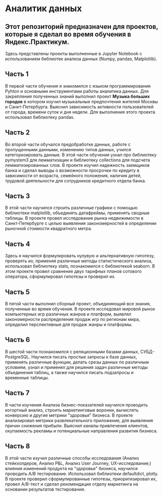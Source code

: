 #  Аналитик данных
## Этот репозиторий предназначен для  проектов, которые я сделал во время обучения в Яндекс.Практикум.

Здесь представлены проекты выполненные в Jupyter Notebook с использованием библиотек анализа данных (Numpy, pandas, Matplotlib).

##  Часть 1
В первой части обучения я знакомился с языком программирования Pyhton и основными инструментами работы аналитика данных. Для закрепления полученных знаний выполнил проект **Музыка больших городов**
в котором изучил музыкальные предпочтения жителей Москвы и Санкт-Петербурга. Выяснил зависимость активности пользователей от города, времени суток и дня недели.
Для выполнения этого проекта использовал библиотеку pandas.

## Часть 2
Во второй части обучался предобработке данных, работе с пропущенными данными, изменению типов данных, учился категоризировать данные. В этой части обучения узнал про библиотеку pymystem3 для лемматизации и библиотеку collections для подсчета лемматизированных слов.
В проекте изучил надежность заемщиков банка и сделал выводы о возможности просрочки по кредиту в зависимости от возраста, семейного положения, наличия детей, трудовой деятельности для сотрудников кредитного отдела банка.

## Часть 3 
В этой части научился строить различные графики с помощью библиотеки matplotlib, объединять датафреймы, применять сводные таблицы.
В проекте провел исследование рынка недвижимости в Санкт-Петербурге с целью выявления закономерностей в определении рыночной стоимости квадратного метра.

## Часть 4  
Здесь я научился формулировать нулувую и альтернативную гипотезу, проверять их, применяя различные методы статистического анализа, использовал библиотеку stats, познакомился с библиотекой seaborn.
В этом проекте провел сравнение двух тарифных планов сотового оператора, сформулировал гипотезы и проверил их.

## Часть 5
В пятой части выполнил сборный проект, объединяющий все знания, полученные во время обучения.
В проекте исследовал мировой рынок компьютерных игр различных жанров и платформ, выявлял закономерности распределения продаж игр по регионам мира, определил перспективные для продаж жанры и платформы.

##  Часть 6
В шестой части познакомился с реляционными базами данных, СУБД-PostgreSQL. Научился писать простые запросы к базе данных, применять различные функции, делать срезы данных по различным условиям, узнал и применял для решения задач различные методы объединения таблиц, а также научился писать подзапросы и временные таблицы.


## Часть 7
В части изучения Анализа бизнес-показателей научился проводить когортный анализ, строить маркетинговые воронки, вычислять конверсию и другие метрики "здоровья" бизнеса.
В проекте анализировал метрики развлекательного приложения, для выявления причин снижения прибыли. Выяснил каналы привлечения клиентов, окупаемость рекламы и потенциальные направления развития бизнеса.

## Часть 8
В этой части изучил различные способы исследования (Анализ стейкхолдеров, Анализ P&L, Анализ User Journey, UX-исследование;) влияния изменений продукта на "здоровье" бизнеса, научился проводить А/В тестирование. Использовал библиотеки defaultdict, plotly.
В проекте проверил сформулированные гипотезы, приоритизировал их, провел A/B-тест и сделал рекомендации отделу маркетинга на основании результатов тестирования.
